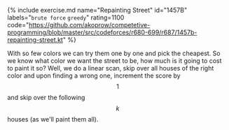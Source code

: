 {% include exercise.md name="Repainting Street" id="1457B" labels="`brute force` `greedy`" rating=1100
   code="https://github.com/akoprow/competetive-programming/blob/master/src/codeforces/r680-699/r687/1457b-repainting-street.kt" %}

With so few colors we can try them one by one and pick the cheapest.  So we know what color we want the street to be, how much is it going to cost to paint it so?  Well, we do a linear scan, skip over all houses of the right color and upon finding a wrong one, increment the score by $$1$$ and skip over the following $$k$$ houses (as we'll paint them all).
